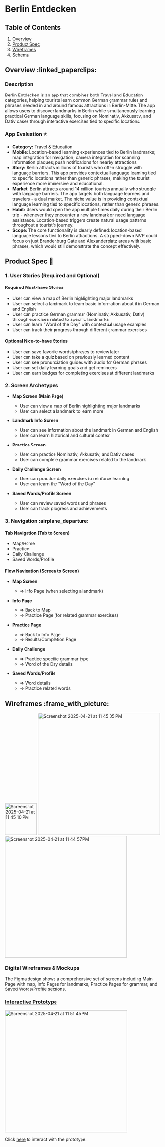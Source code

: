 # Berlin Entdecken

## Table of Contents
1. [Overview](https://hackmd.io/2V4h4Z_NTCOtHFWE5bcU_A#Description)
2. [Product Spec](https://hackmd.io/2V4h4Z_NTCOtHFWE5bcU_A#Product-Spec)
3. [Wireframes](https://hackmd.io/2V4h4Z_NTCOtHFWE5bcU_A#Wireframes)
4. [Schema](https://hackmd.io/2V4h4Z_NTCOtHFWE5bcU_A#Schema)

## Overview :linked_paperclips: 

### Description
Berlin Entdecken is an app that combines both Travel and Education categories, helping tourists learn common German grammar rules and phrases needed in and around famous attractions in Berlin-Mitte. The app allows users to discover landmarks in Berlin while simultaneously learning practical German language skills, focusing on Nominativ, Akkusativ, and Dativ cases through interactive exercises tied to specific locations.

### App Evaluation :star: 
* **Category:** Travel & Education
* **Mobile:** Location-based learning experiences tied to Berlin landmarks; map integration for navigation; camera integration for scanning information plaques; push notifications for nearby attractions
* **Story:** Berlin attracts millions of tourists who often struggle with language barriers. This app provides contextual language learning tied to specific locations rather than generic phrases, making the tourist experience more immersive and educational.
* **Market:** Berlin attracts around 14 million tourists annually who struggle with language barriers. The app targets both language learners and travelers - a dual market. The niche value is in providing contextual language learning tied to specific locations, rather than generic phrases.
* **Habit:** Users would open the app multiple times daily during their Berlin trip - whenever they encounter a new landmark or need language assistance. Location-based triggers create natural usage patterns throughout a tourist's journey.
* **Scope:** The core functionality is clearly defined: location-based language lessons tied to Berlin attractions. A stripped-down MVP could focus on just Brandenburg Gate and Alexanderplatz areas with basic phrases, which would still demonstrate the concept effectively.

## Product Spec :iphone: 

### 1. User Stories (Required and Optional)

#### Required Must-have Stories
* User can view a map of Berlin highlighting major landmarks
* User can select a landmark to learn basic information about it in German and English
* User can practice German grammar (Nominativ, Akkusativ, Dativ) through exercises related to specific landmarks
* User can learn "Word of the Day" with contextual usage examples
* User can track their progress through different grammar exercises

#### Optional Nice-to-have Stories
* User can save favorite words/phrases to review later
* User can take a quiz based on previously learned content
* User can see pronunciation guides with audio for German phrases
* User can set daily learning goals and get reminders
* User can earn badges for completing exercises at different landmarks

### 2. Screen Archetypes

* **Map Screen (Main Page)**
  * User can view a map of Berlin highlighting major landmarks
  * User can select a landmark to learn more

* **Landmark Info Screen**
  * User can see information about the landmark in German and English
  * User can learn historical and cultural context

* **Practice Screen**
  * User can practice Nominativ, Akkusativ, and Dativ cases
  * User can complete grammar exercises related to the landmark

* **Daily Challenge Screen**
  * User can practice daily exercises to reinforce learning
  * User can learn the "Word of the Day"

* **Saved Words/Profile Screen**
  * User can review saved words and phrases
  * User can track progress and achievements

### 3. Navigation :airplane_departure: 

#### Tab Navigation (Tab to Screen)
* Map/Home
* Practice
* Daily Challenge
* Saved Words/Profile

#### Flow Navigation (Screen to Screen)
* **Map Screen**
  * => Info Page (when selecting a landmark)
  
* **Info Page**
  * => Back to Map
  * => Practice Page (for related grammar exercises)
  
* **Practice Page**
  * => Back to Info Page
  * => Results/Completion Page

* **Daily Challenge**
  * => Practice specific grammar type
  * => Word of the Day details

* **Saved Words/Profile**
  * => Word details
  * => Practice related words

## Wireframes :frame_with_picture: 
<img width="103" alt="Screenshot 2025-04-21 at 11 45 10 PM" src="https://github.com/user-attachments/assets/eff6d4bb-7fbc-4df9-bc07-5e08ac4a1f42" />
<img width="397" alt="Screenshot 2025-04-21 at 11 45 05 PM" src="https://github.com/user-attachments/assets/47aa1d08-7739-4c97-8883-ae6e6a0af2c5" />
<img width="396" alt="Screenshot 2025-04-21 at 11 44 57 PM" src="https://github.com/user-attachments/assets/aa4559c8-aa82-49e1-8f9d-74588d683642" />


### Digital Wireframes & Mockups
The Figma design shows a comprehensive set of screens including Main Page with map, Info Pages for landmarks, Practice Pages for grammar, and Saved Words/Profile sections.

### [Interactive Prototype](https://www.figma.com/proto/z7uRpMMaKIRRTgl9Joaj4w/Berlin-Entdecken-App-?node-id=0-1&t=DgYoT8VIJAq1Cy9d-1)

<img width="397" alt="Screenshot 2025-04-21 at 11 51 45 PM" src="https://github.com/user-attachments/assets/007424f0-fd1f-4c8d-a42b-1db9a26d3cdc" />

Click [here](https://www.figma.com/proto/z7uRpMMaKIRRTgl9Joaj4w/Berlin-Entdecken-App-?node-id=0-1&t=DgYoT8VIJAq1Cy9d-1) to interact with the prototype.
      

